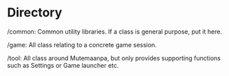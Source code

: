 # Directory

/common: Common utility libraries. If a class is general purpose, put it here.

/game: All class relating to a concrete game session.

/tool: All class around Mutemaanpa, but only provides supporting functions such
as Settings or Game launcher etc.
